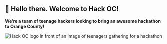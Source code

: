 ## **👋 Hello there. Welcome to Hack OC!**

**We’re a team of teenage hackers looking to bring an awesome hackathon to Orange County!**

![Hack OC logo in front of an image of teenagers gathering for a hackathon](https://cloud-qhmw2kyja-hack-club-bot.vercel.app/0group_8.png)
